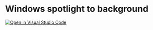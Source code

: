 # Windows spotlight to background

[![Open in Visual Studio Code](https://open.vscode.dev/badges/open-in-vscode.svg)](https://open.vscode.dev/tksh164/WindowsSpotlightWallpaper)
